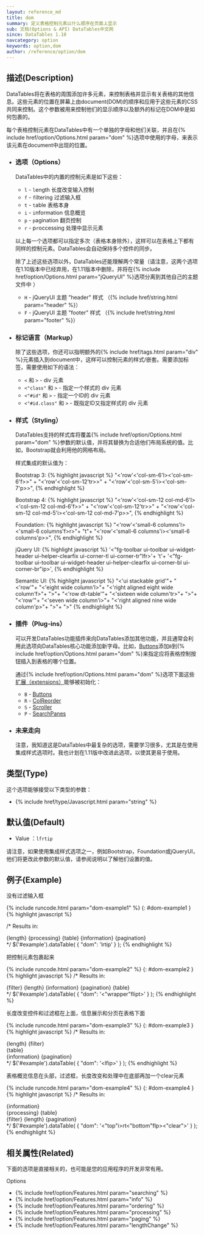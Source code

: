 ```yaml
---
layout: reference_md
title: dom
summary: 定义表格控制元素以什么顺序在页面上显示
sub: 文档(Options & API) DataTables中文网
since: DataTables 1.10
navcategory: option
keywords: option,dom
author: /reference/option/dom
---
```


## 描述(Description)


DataTables将在表格的周围添加许多元素，来控制表格并显示有关表格的其他信息。这些元素的位置在屏幕上由document(DOM)的顺序和应用于这些元素的CSS共同来控制。这个参数被用来控制他们的显示顺序以及额外的标记在DOM中是如何包裹的。

每个表格控制元素在DataTables中有一个单独的字母和他们关联，并且在{% include href/option/Options.html param="dom" %}选项中使用的字母，来表示该元素在document中出现的位置。


- ### 选项（Options）

  DataTables中的内置的控制元素是如下这些：

  - `l` - `l`ength 长度改变输入控制
  - `f` - `f`iltering 过滤输入框
  - `t` - `t`able 表格本身
  - `i` - `i`nformation 信息概览
  - `p` - `p`agination 翻页控制
  - `r` - p`r`occessing 处理中显示元素

  以上每一个选项都可以指定多次（表格本身除外），这样可以在表格上下都有同样的控制元素。DataTables会自动保持多个控件的同步。

  除了上述这些选项以外，DataTables还能理解两个常量（请注意，这两个选项在1.10版本中已经弃用，在1.11版本中删除，并将在{% include href/option/Options.html param="jQueryUI" %}选项分离到其他自己的主题文件中 ）

  - `H` - jQueryUI 主题 "header" 样式 （{% include href/string.html param="header" %}）
  - `F` - jQueryUI 主题 "footer" 样式 （{% include href/string.html param="footer" %}）


- ### 标记语言（Markup）

  除了这些选项，你还可以指明额外的{% include href/tags.html param="div" %}元素插入到document中，这样可以控制元素的样式/嵌套。需要添加标签，需要使用如下的语法：

  - `<` 和 `>` - div 元素
  - `<"class"` 和 `>` - 指定一个样式的 div 元素
  - `<"#id"` 和 `>` - 指定一个ID的 div 元素
  - `<"#id.class"` 和 `>` - 既指定ID又指定样式的  div 元素

- ### 样式（Styling）

  DataTables支持的样式库将覆盖{% include href/option/Options.html param="dom" %}参数的默认值，并将其替换为合适他们布局系统的值。比如，Bootstrap就会利用他的网格布局。

  样式集成的默认值为：

  Bootstrap 3:
  {% highlight javascript %}
  "<'row'<'col-sm-6'l><'col-sm-6'f>>" +
  "<'row'<'col-sm-12'tr>>" +
  "<'row'<'col-sm-5'i><'col-sm-7'p>>",
  {% endhighlight %}

  Bootstrap 4:
  {% highlight javascript %}
  "<'row'<'col-sm-12 col-md-6'l><'col-sm-12 col-md-6'f>>" +
  "<'row'<'col-sm-12'tr>>" +
  "<'row'<'col-sm-12 col-md-5'i><'col-sm-12 col-md-7'p>>",
  {% endhighlight %}

  Foundation:
  {% highlight javascript %}
  "<'row'<'small-6 columns'l><'small-6 columns'f>r>"+
  "t"+
  "<'row'<'small-6 columns'i><'small-6 columns'p>>",
  {% endhighlight %}

  jQuery UI:
  {% highlight javascript %}
  '<"fg-toolbar ui-toolbar ui-widget-header ui-helper-clearfix ui-corner-tl ui-corner-tr"lfr>'+
  't'+
  '<"fg-toolbar ui-toolbar ui-widget-header ui-helper-clearfix ui-corner-bl ui-corner-br"ip>',
  {% endhighlight %}

  Semantic UI:
  {% highlight javascript %}
  "<'ui stackable grid'"+
      "<'row'"+
          "<'eight wide column'l>"+
          "<'right aligned eight wide column'f>"+
      ">"+
      "<'row dt-table'"+
          "<'sixteen wide column'tr>"+
      ">"+
      "<'row'"+
          "<'seven wide column'i>"+
          "<'right aligned nine wide column'p>"+
      ">"+
  ">"
  {% endhighlight %}


- ### 插件（Plug-ins）

  可以开发DataTables功能插件来向DataTables添加其他功能，并且通常会利用此选项向DataTables核心功能添加新字母。比如，[Buttons]({{site.baseurl}}/extensions/buttons)添加`B`到{% include href/option/Options.html param="dom" %}来指定应将表格控制按钮插入到表格的哪个位置。

  通过{% include href/option/Options.html param="dom" %}选项下面这些[扩展（extensions）]({{site.baseurl}}/extensions)能够被初始化：

  - `B` - [Buttons]({{site.baseurl}}/extensions/buttons)
  - `R` - [ColReorder](https://datatables.net/extensions/colreorder)
  - `S` - [Scroller](https://datatables.net/extensions/scroller)
  - `P` - [SearchPanes](https://datatables.net/extensions/searchpanes)


- ### 未来走向

  注意，我知道这是DataTables中最复杂的选项，需要学习很多，尤其是在使用集成样式选项时。我也计划在1.11版中改进此选项，以使其更易于使用。


## 类型(Type)
这个选项能够接受以下类型的参数：

- {% include href/type/Javascript.html param="string" %}

## 默认值(Default)

- Value ：`lfrtip`
 
请注意，如果使用集成样式选项之一，例如Bootstrap，Foundation或jQueryUI，他们将更改此参数的默认值，请参阅说明以了解他们设置的值。


## 例子(Example)

没有过滤输入框

{% include runcode.html param="dom-example1" %}
{: #dom-example1 }
{% highlight javascript %}

/* Results in:
    <div>
      {length}
      {processing}
      {table}
      {information}
      {pagination}
    </div>
*/
$('#example').dataTable( {
  "dom": 'lrtip'
} );
{% endhighlight %}

把控制元素包裹起来


{% include runcode.html param="dom-example2" %}
{: #dom-example2 }
{% highlight javascript %}
/* Results in:
    <div class="wrapper">
      {filter}
      {length}
      {information}
      {pagination}
      {table}
    </div>
*/
$('#example').dataTable( {
  "dom": '<"wrapper"flipt>'
} );
{% endhighlight %}

长度改变控件和过滤框在上面，信息展示和分页在表格下面


{% include runcode.html param="dom-example3" %}
{: #dom-example3 }
{% highlight javascript %}
/* Results in:
    <div>
      {length}
      {filter}
      <div>
        {table}
      </div>
      {information}
      {pagination}
    </div>
*/
$('#example').dataTable( {
  "dom": '<lf<t>ip>'
} );
{% endhighlight %}


表格概览信息在头部，过滤框，长度改变和处理中在底部再加一个clear元素


{% include runcode.html param="dom-example4" %}
{: #dom-example4 }
{% highlight javascript %}
/* Results in:
    <div class="top">
      {information}
    </div>
    {processing}
    {table}
    <div class="bottom">
      {filter}
      {length}
      {pagination}
    </div>
    <div class="clear"></div>
*/
$('#example').dataTable( {
  "dom": '<"top"i>rt<"bottom"flp><"clear">'
} );
{% endhighlight %}


## 相关属性(Related)
下面的选项是直接相关的，也可能是您的应用程序的开发非常有用。

Options

- {% include href/option/Features.html param="searching" %}
- {% include href/option/Features.html param="info" %}
- {% include href/option/Features.html param="ordering" %}
- {% include href/option/Features.html param="processing" %}
- {% include href/option/Features.html param="paging" %}
- {% include href/option/Features.html param="lengthChange" %}
